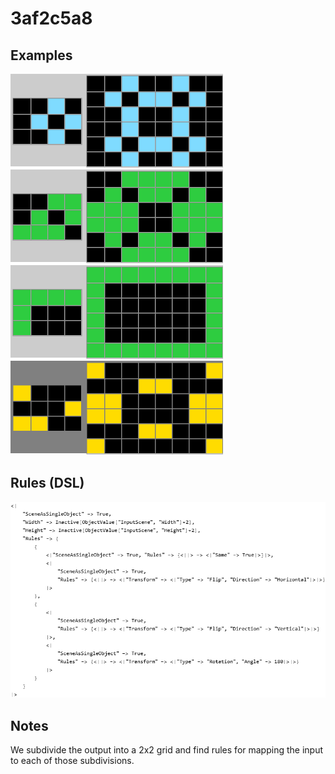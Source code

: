 # 3af2c5a8

## Examples

![ARC examples for 3af2c5a8](examples.png?raw=true)

## Rules (DSL)

![DSL rules for 3af2c5a8](rules.png?raw=true)

## Notes
We subdivide the output into a 2x2 grid and find rules for mapping the input to each of those subdivisions.

